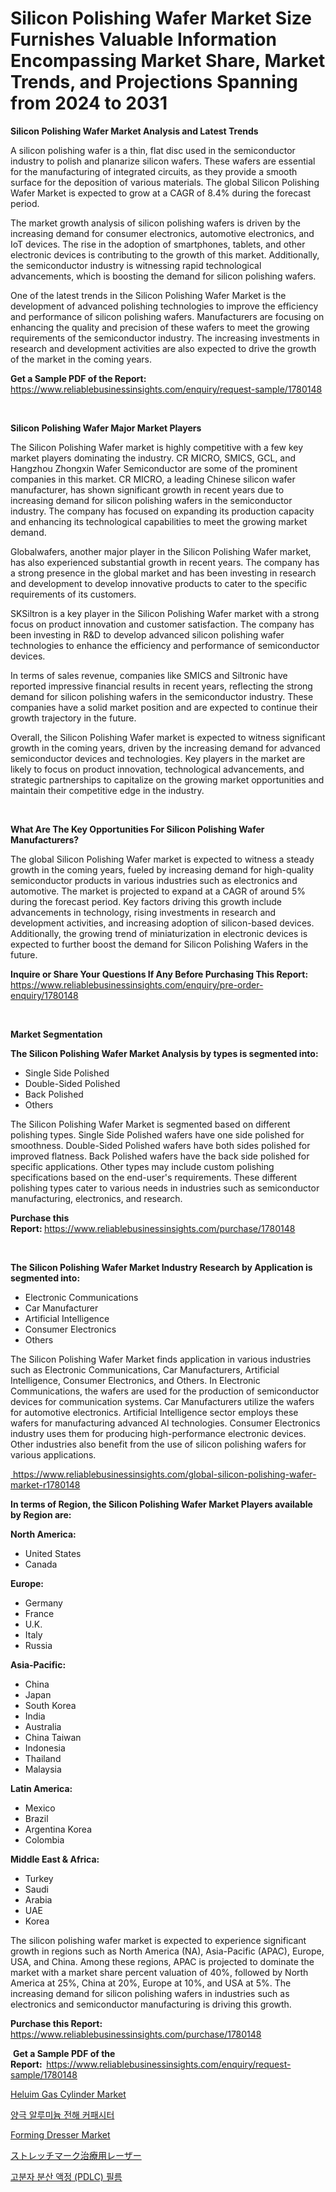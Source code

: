 <p><h1>Silicon Polishing Wafer Market Size Furnishes Valuable Information Encompassing Market Share, Market Trends, and Projections Spanning from 2024 to 2031</h1></p><p><strong>Silicon Polishing Wafer Market Analysis and Latest Trends</strong></p>
<p><p>A silicon polishing wafer is a thin, flat disc used in the semiconductor industry to polish and planarize silicon wafers. These wafers are essential for the manufacturing of integrated circuits, as they provide a smooth surface for the deposition of various materials. The global Silicon Polishing Wafer Market is expected to grow at a CAGR of 8.4% during the forecast period.</p><p>The market growth analysis of silicon polishing wafers is driven by the increasing demand for consumer electronics, automotive electronics, and IoT devices. The rise in the adoption of smartphones, tablets, and other electronic devices is contributing to the growth of this market. Additionally, the semiconductor industry is witnessing rapid technological advancements, which is boosting the demand for silicon polishing wafers.</p><p>One of the latest trends in the Silicon Polishing Wafer Market is the development of advanced polishing technologies to improve the efficiency and performance of silicon polishing wafers. Manufacturers are focusing on enhancing the quality and precision of these wafers to meet the growing requirements of the semiconductor industry. The increasing investments in research and development activities are also expected to drive the growth of the market in the coming years.</p></p>
<p><strong>Get a Sample PDF of the Report:&nbsp;</strong> <a href="https://www.reliablebusinessinsights.com/enquiry/request-sample/1780148">https://www.reliablebusinessinsights.com/enquiry/request-sample/1780148</a></p>
<p>&nbsp;</p>
<p><strong>Silicon Polishing Wafer Major Market Players</strong></p>
<p><p>The Silicon Polishing Wafer market is highly competitive with a few key market players dominating the industry. CR MICRO, SMICS, GCL, and Hangzhou Zhongxin Wafer Semiconductor are some of the prominent companies in this market. CR MICRO, a leading Chinese silicon wafer manufacturer, has shown significant growth in recent years due to increasing demand for silicon polishing wafers in the semiconductor industry. The company has focused on expanding its production capacity and enhancing its technological capabilities to meet the growing market demand.</p><p>Globalwafers, another major player in the Silicon Polishing Wafer market, has also experienced substantial growth in recent years. The company has a strong presence in the global market and has been investing in research and development to develop innovative products to cater to the specific requirements of its customers.</p><p>SKSiltron is a key player in the Silicon Polishing Wafer market with a strong focus on product innovation and customer satisfaction. The company has been investing in R&D to develop advanced silicon polishing wafer technologies to enhance the efficiency and performance of semiconductor devices.</p><p>In terms of sales revenue, companies like SMICS and Siltronic have reported impressive financial results in recent years, reflecting the strong demand for silicon polishing wafers in the semiconductor industry. These companies have a solid market position and are expected to continue their growth trajectory in the future.</p><p>Overall, the Silicon Polishing Wafer market is expected to witness significant growth in the coming years, driven by the increasing demand for advanced semiconductor devices and technologies. Key players in the market are likely to focus on product innovation, technological advancements, and strategic partnerships to capitalize on the growing market opportunities and maintain their competitive edge in the industry.</p></p>
<p>&nbsp;</p>
<p><strong>What Are The Key Opportunities For Silicon Polishing Wafer Manufacturers?</strong></p>
<p><p>The global Silicon Polishing Wafer market is expected to witness a steady growth in the coming years, fueled by increasing demand for high-quality semiconductor products in various industries such as electronics and automotive. The market is projected to expand at a CAGR of around 5% during the forecast period. Key factors driving this growth include advancements in technology, rising investments in research and development activities, and increasing adoption of silicon-based devices. Additionally, the growing trend of miniaturization in electronic devices is expected to further boost the demand for Silicon Polishing Wafers in the future.</p></p>
<p><strong>Inquire or Share Your Questions If Any Before Purchasing This Report:</strong> <a href="https://www.reliablebusinessinsights.com/enquiry/pre-order-enquiry/1780148">https://www.reliablebusinessinsights.com/enquiry/pre-order-enquiry/1780148</a></p>
<p>&nbsp;</p>
<p><strong>Market Segmentation</strong></p>
<p><strong>The Silicon Polishing Wafer Market Analysis by types is segmented into:</strong></p>
<p><ul><li>Single Side Polished</li><li>Double-Sided Polished</li><li>Back Polished</li><li>Others</li></ul></p>
<p><p>The Silicon Polishing Wafer Market is segmented based on different polishing types. Single Side Polished wafers have one side polished for smoothness. Double-Sided Polished wafers have both sides polished for improved flatness. Back Polished wafers have the back side polished for specific applications. Other types may include custom polishing specifications based on the end-user's requirements. These different polishing types cater to various needs in industries such as semiconductor manufacturing, electronics, and research.</p></p>
<p><strong>Purchase this Report:&nbsp;</strong><a href="https://www.reliablebusinessinsights.com/purchase/1780148">https://www.reliablebusinessinsights.com/purchase/1780148</a></p>
<p>&nbsp;</p>
<p><strong>The Silicon Polishing Wafer Market Industry Research by Application is segmented into:</strong></p>
<p><ul><li>Electronic Communications</li><li>Car Manufacturer</li><li>Artificial Intelligence</li><li>Consumer Electronics</li><li>Others</li></ul></p>
<p><p>The Silicon Polishing Wafer Market finds application in various industries such as Electronic Communications, Car Manufacturers, Artificial Intelligence, Consumer Electronics, and Others. In Electronic Communications, the wafers are used for the production of semiconductor devices for communication systems. Car Manufacturers utilize the wafers for automotive electronics. Artificial Intelligence sector employs these wafers for manufacturing advanced AI technologies. Consumer Electronics industry uses them for producing high-performance electronic devices. Other industries also benefit from the use of silicon polishing wafers for various applications.</p></p>
<p><a href="https://www.reliablebusinessinsights.com/global-silicon-polishing-wafer-market-r1780148">&nbsp;https://www.reliablebusinessinsights.com/global-silicon-polishing-wafer-market-r1780148</a></p>
<p><strong>In terms of Region, the Silicon Polishing Wafer Market Players available by Region are:</strong></p>
<p>
    <p> <strong> North America: </strong>
        <ul>
            <li>United States</li>
            <li>Canada</li>
        </ul>
        </p> 
    <p> <strong> Europe: </strong>
        <ul>
            <li>Germany</li>
            <li>France</li>
            <li>U.K.</li>
            <li>Italy</li>
            <li>Russia</li>
        </ul>
        </p> 
    <p> <strong> Asia-Pacific: </strong>
        <ul>
            <li>China</li>
            <li>Japan</li>
            <li>South Korea</li>
            <li>India</li>
            <li>Australia</li>
            <li>China Taiwan</li>
            <li>Indonesia</li>
            <li>Thailand</li>
            <li>Malaysia</li>
        </ul>
        </p> 
    <p> <strong> Latin America: </strong>
        <ul>
            <li>Mexico</li>
            <li>Brazil</li>
            <li>Argentina Korea</li>
            <li>Colombia</li>
        </ul>
        </p> 
    <p> <strong> Middle East & Africa: </strong>
        <ul>
            <li>Turkey</li>
            <li>Saudi</li>
            <li>Arabia</li>
            <li>UAE</li>
            <li>Korea</li>
        </ul>
    </p>
    </p>
<p><p>The silicon polishing wafer market is expected to experience significant growth in regions such as North America (NA), Asia-Pacific (APAC), Europe, USA, and China. Among these regions, APAC is projected to dominate the market with a market share percent valuation of 40%, followed by North America at 25%, China at 20%, Europe at 10%, and USA at 5%. The increasing demand for silicon polishing wafers in industries such as electronics and semiconductor manufacturing is driving this growth.</p></p>
<p><strong>Purchase this Report: </strong><a href="https://www.reliablebusinessinsights.com/purchase/1780148">https://www.reliablebusinessinsights.com/purchase/1780148</a></p>
<p>&nbsp;<strong>Get a Sample PDF of the Report:&nbsp;&nbsp;</strong><a href="https://www.reliablebusinessinsights.com/enquiry/request-sample/1780148">https://www.reliablebusinessinsights.com/enquiry/request-sample/1780148</a></p>
<p><strong></strong></p>
<p><p><a href="https://github.com/Glendatilghmankmgz0rbhwpy/Market-Research-Report-List-2/blob/main/heluim-gas-cylinder-market.md">Heluim Gas Cylinder Market</a></p><p><a href="https://github.com/muchswr/Market-Research-Report-List-1/blob/main/603459099339.md">양극 알루미늄 전해 커패시터</a></p><p><a href="https://github.com/DeonteStanton2023/Market-Research-Report-List-1/blob/main/forming-dresser-market.md">Forming Dresser Market</a></p><p><a href="https://github.com/ksxzwxabcuynh011/Market-Research-Report-List-2/blob/main/7219211105635.md">ストレッチマーク治療用レーザー</a></p><p><a href="https://medium.com/@dayanarunolfsdottir/lsquo-polimer-dispersed-liquid-crystal-pdlc-film-%EC%8B%9C%EC%9E%A5-%EC%9D%B8%EC%82%AC%EC%9D%B4%ED%8A%B8-%EC%8B%9C%EC%9E%A5-%EB%8F%99%ED%96%A5-%EC%84%B1%EC%9E%A5-2024%EB%85%84%EB%B6%80%ED%84%B0-2031%EB%85%84%EA%B9%8C%EC%A7%80-%EC%98%88%EC%B8%A1-rsquo-f01f5a22f179">고분자 분산 액정 (PDLC) 필름</a></p></p>